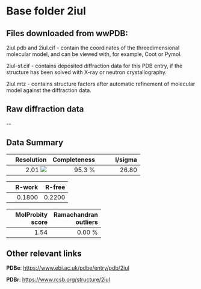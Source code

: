 # Base folder 2iul

## Files downloaded from wwPDB:

2iul.pdb and 2iul.cif - contain the coordinates of the threedimensional molecular model, and can be viewed with, for example, Coot or Pymol.

2iul-sf.cif - contains deposited diffraction data for this PDB entry, if the structure has been solved with X-ray or neutron crystallography.

2iul.mtz - contains structure factors after automatic refinement of molecular model against the diffraction data.

## Raw diffraction data

--<br> 

## Data Summary
|   | Resolution | Completeness| I/sigma |
|---|-------------:|----------------:|--------------:|
|   |2.01 ![](https://github.com/thorn-lab/coronavirus_structural_task_force/blob/master/outreach/ang.svg)|95.3  %|<img width=50/>26.80|

|   | **R-work**| **R-free**   
|---|-------------:|----------------:|           
||0.1800|0.2200|

|   |**MolProbity<br>score**| **Ramachandran<br>outliers** 
|---|-------------:|----------------:|
||1.54|0.00 %|

## Other relevant links 
**PDBe**:  https://www.ebi.ac.uk/pdbe/entry/pdb/2iul
 
**PDBr**: https://www.rcsb.org/structure/2iul 


